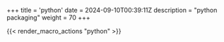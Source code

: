+++
title = 'python'
date = 2024-09-10T00:39:11Z
description = "python packaging"
weight = 70
+++

{{< render_macro_actions "python" >}}
